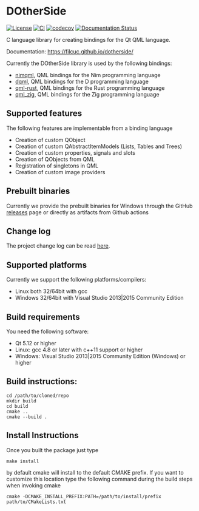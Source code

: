 # DOtherSide
[![License](https://img.shields.io/badge/license-LGPL-green.svg)](https://github.com/filcuc/DOtherSide/blob/master/LICENSE)
[![CI](https://github.com/filcuc/dotherside/workflows/CI/badge.svg)](https://github.com/filcuc/dotherside/actions?query=workflow%3ACI+branch%3Amaster)
[![codecov](https://codecov.io/gh/filcuc/dotherside/branch/master/graph/badge.svg)](https://codecov.io/gh/filcuc/dotherside)
[![Documentation Status](https://img.shields.io/badge/read-documentation-blue.svg)](https://filcuc.github.io/dotherside/)

C language library for creating bindings for the Qt QML language.

Documentation: https://filcuc.github.io/dotherside/

Currently the DOtherSide library is used by the following bindings:
* [nimqml](https://github.com/filcuc/nimqml), QML bindings for the Nim programming language
* [dqml](https://github.com/filcuc/dqml), QML bindings for the D programming language
* [qml-rust](https://github.com/White-Oak/qml-rust), QML bindings for the Rust programming language
* [qml_zig](https://github.com/kassane/qml_zig), QML bindings for the Zig programming language

## Supported features
The following features are implementable from a binding language
* Creation of custom QObject
* Creation of custom QAbstractItemModels (Lists, Tables and Trees)
* Creation of custom properties, signals and slots
* Creation of QObjects from QML
* Registration of singletons in QML
* Creation of custom image providers

## Prebuilt binaries
Currently we provide the prebuilt binaries for Windows through the
GitHub [releases](https://github.com/filcuc/DOtherSide/releases) page
or directly as artifacts from Github actions

## Change log
The project change log can be read [here](./CHANGELOG.md).

## Supported platforms
Currently we support the following platforms/compilers:
- Linux both 32/64bit with gcc
- Windows 32/64bit with Visual Studio 2013|2015 Community Edition

## Build requirements
You need the following software:
* Qt 5.12 or higher
* Linux: gcc 4.8 or later with c++11 support or higher
* Windows: Visual Studio 2013|2015 Community Edition (Windows) or higher

## Build instructions:
```
cd /path/to/cloned/repo
mkdir build
cd build
cmake ..
cmake --build .
```

## Install Instructions
Once you built the package just type
```
make install
```
by default cmake will install to the default CMAKE prefix.
If you want to customize this location type the following command
during the build steps when invoking cmake
```
cmake -DCMAKE_INSTALL_PREFIX:PATH=/path/to/install/prefix path/to/CMakeLists.txt
```
